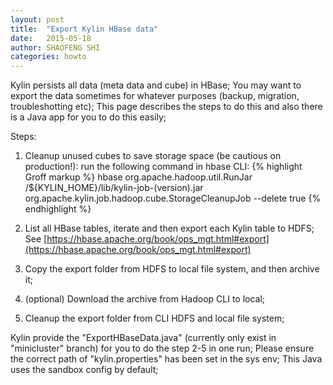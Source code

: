 ```yaml
---
layout: post
title:  "Export Kylin HBase data"
date:   2015-05-18
author: SHAOFENG SHI
categories: howto
---
```


Kylin persists all data (meta data and cube) in HBase; You may want to export the data sometimes for whatever purposes (backup, migration, troubleshotting etc); This page describes the steps to do this and also there is a Java app for you to do this easily;

Steps:

1. Cleanup unused cubes to save storage space (be cautious on production!): run the following command in hbase CLI: 
{% highlight Groff markup %}
hbase org.apache.hadoop.util.RunJar /${KYLIN_HOME}/lib/kylin-job-(version).jar org.apache.kylin.job.hadoop.cube.StorageCleanupJob --delete true
{% endhighlight %}
2. List all HBase tables, iterate and then export each Kylin table to HDFS; See [https://hbase.apache.org/book/ops_mgt.html#export](https://hbase.apache.org/book/ops_mgt.html#export)

3. Copy the export folder from HDFS to local file system, and then archive it;

4. (optional) Download the archive from Hadoop CLI to local;

5. Cleanup the export folder from CLI HDFS and local file system;

Kylin provide the "ExportHBaseData.java" (currently only exist in "minicluster" branch) for you to do the step 2-5 in one run; Please ensure the correct path of "kylin.properties" has been set in the sys env; This Java uses the sandbox config by default;
